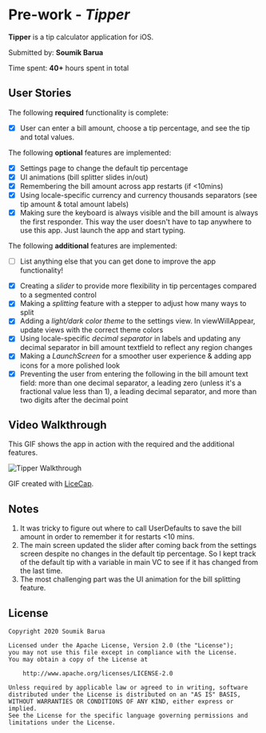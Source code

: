 # Pre-work - *Tipper*

**Tipper** is a tip calculator application for iOS.

Submitted by: **Soumik Barua**

Time spent: **40+** hours spent in total

## User Stories

The following **required** functionality is complete:

* [x] User can enter a bill amount, choose a tip percentage, and see the tip and total values.

The following **optional** features are implemented:
* [x] Settings page to change the default tip percentage
* [x] UI animations (bill splitter slides in/out)
* [x] Remembering the bill amount across app restarts (if <10mins)
* [x] Using locale-specific currency and currency thousands separators (see tip amount & total amount labels)
* [x] Making sure the keyboard is always visible and the bill amount is always the first responder. This way the user doesn't have to tap anywhere to use this app. Just launch the app and start typing.

The following **additional** features are implemented:

- [ ] List anything else that you can get done to improve the app functionality!
* [x] Creating a *slider* to provide more flexibility in tip percentages compared to a segmented control 
* [x] Making a *splitting* feature with a stepper to adjust how many ways to split
* [x] Adding a *light/dark color theme* to the settings view. In viewWillAppear, update views with the correct theme colors
* [x] Using locale-specific *decimal separator* in labels and updating any decimal separator in bill amount textfield to reflect any region changes
* [x] Making a *LaunchScreen* for a smoother user experience & adding app icons for a more polished look
* [x] Preventing the user from entering the following in the bill amount text field: more than one decimal separator, a leading zero (unless it's a fractional value less than 1), a leading decimal separator, and more than two digits after the decimal point

## Video Walkthrough 

This GIF shows the app in action with the required and the additional features.

![Tipper Walkthrough](walkthrough.gif)

GIF created with [LiceCap](http://www.cockos.com/licecap/).

## Notes

1. It was tricky to figure out where to call UserDefaults to save the bill amount in order to remember it for restarts <10 mins.
2. The main screen updated the slider after coming back from the settings screen despite no changes in the default tip percentage. So I kept track of the default tip with a variable in main VC to see if it has changed from the last time.
3. The most challenging part was the UI animation for the bill splitting feature.

## License

    Copyright 2020 Soumik Barua

    Licensed under the Apache License, Version 2.0 (the "License");
    you may not use this file except in compliance with the License.
    You may obtain a copy of the License at

        http://www.apache.org/licenses/LICENSE-2.0

    Unless required by applicable law or agreed to in writing, software
    distributed under the License is distributed on an "AS IS" BASIS,
    WITHOUT WARRANTIES OR CONDITIONS OF ANY KIND, either express or implied.
    See the License for the specific language governing permissions and
    limitations under the License.

